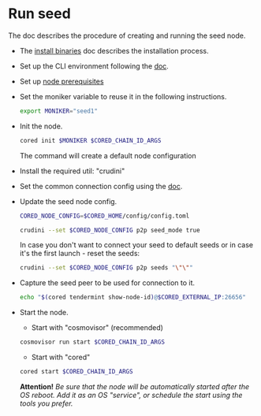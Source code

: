 # Run seed

The doc describes the procedure of creating and running the seed node.

* The [install binaries](../install-cored.md) doc describes the installation process.

* Set up the CLI environment following the [doc](cli-env.md).

* Set up [node prerequisites](node-prerequisites.md)

* Set the moniker variable to reuse it in the following instructions.
  ```bash
  export MONIKER="seed1"
  ```

* Init the node.

  ```bash
  cored init $MONIKER $CORED_CHAIN_ID_ARGS
  ```
  The command will create a default node configuration

* Install the required util: "crudini"

* Set the common connection config using the [doc](set-connection-config.md).

* Update the seed node config.

  ```bash
  CORED_NODE_CONFIG=$CORED_HOME/config/config.toml
  ```

  ```bash
  crudini --set $CORED_NODE_CONFIG p2p seed_mode true
  ```

  In case you don't want to connect your seed to default seeds or in case it's the first launch - reset the seeds:
  ```bash
  crudini --set $CORED_NODE_CONFIG p2p seeds "\"\"" 
  ```

* Capture the seed peer to be used for connection to it.
  ```bash
  echo "$(cored tendermint show-node-id)@$CORED_EXTERNAL_IP:26656"
  ```

* Start the node.

  * Start with "cosmovisor" (recommended)
  ```bash
  cosmovisor run start $CORED_CHAIN_ID_ARGS
  ```

  * Start with "cored"
   ```bash
  cored start $CORED_CHAIN_ID_ARGS
  ```

  **Attention!** *Be sure that the node will be automatically started after the OS reboot. Add it as an OS "service",
  or schedule the start using the tools you prefer.*
